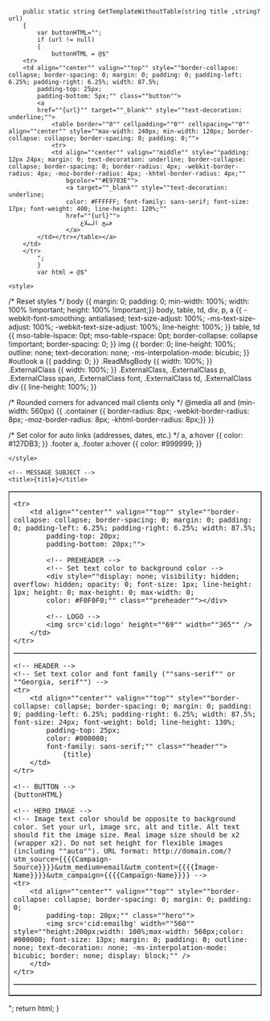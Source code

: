         public static string GetTemplateWithoutTable(string title ,string? url)
        {
            var buttonHTML="";
			if (url != null)
			{
                buttonHTML = @$"
		<tr>
		<td align=""center"" valign=""top"" style=""border-collapse: collapse; border-spacing: 0; margin: 0; padding: 0; padding-left: 6.25%; padding-right: 6.25%; width: 87.5%;
			padding-top: 25px;
			padding-bottom: 5px;"" class=""button"">
			<a
			href=""{url}"" target=""_blank"" style=""text-decoration: underline;"">
				<table border=""0"" cellpadding=""0"" cellspacing=""0"" align=""center"" style=""max-width: 240px; min-width: 120px; border-collapse: collapse; border-spacing: 0; padding: 0;"">
				<tr>
				<td align=""center"" valign=""middle"" style=""padding: 12px 24px; margin: 0; text-decoration: underline; border-collapse: collapse; border-spacing: 0; border-radius: 4px; -webkit-border-radius: 4px; -moz-border-radius: 4px; -khtml-border-radius: 4px;""
					bgcolor=""#E9703E"">
					<a target=""_blank"" style=""text-decoration: underline;
					color: #FFFFFF; font-family: sans-serif; font-size: 17px; font-weight: 400; line-height: 120%;""
					href=""{url}"">
						فتح البلاغ
					</a>
			</td></tr></table></a>
		</td>
		</tr>
			";
            }
            var html = @$"
<!doctype html>
<html>
<head>
	<meta http-equiv=""content-type"" content=""text/html; charset=utf-8"">
  	<meta name=""viewport"" content=""width=device-width, initial-scale=1.0;"">
 	<meta name=""format-detection"" content=""telephone=no""/>

	<style>
/* Reset styles */ 
body {{ margin: 0; padding: 0; min-width: 100%; width: 100% !important; height: 100% !important;}}
body, table, td, div, p, a {{ -webkit-font-smoothing: antialiased; text-size-adjust: 100%; -ms-text-size-adjust: 100%; -webkit-text-size-adjust: 100%; line-height: 100%; }}
table, td {{ mso-table-lspace: 0pt; mso-table-rspace: 0pt; border-collapse: collapse !important; border-spacing: 0; }}
img {{ border: 0; line-height: 100%; outline: none; text-decoration: none; -ms-interpolation-mode: bicubic; }}
#outlook a {{ padding: 0; }}
.ReadMsgBody {{ width: 100%; }} .ExternalClass {{ width: 100%; }}
.ExternalClass, .ExternalClass p, .ExternalClass span, .ExternalClass font, .ExternalClass td, .ExternalClass div {{ line-height: 100%; }}

/* Rounded corners for advanced mail clients only */ 
@media all and (min-width: 560px) {{
	.container {{ border-radius: 8px; -webkit-border-radius: 8px; -moz-border-radius: 8px; -khtml-border-radius: 8px;}}
}}

/* Set color for auto links (addresses, dates, etc.) */ 
a, a:hover {{
	color: #127DB3;
}}
.footer a, .footer a:hover {{
	color: #999999;
}}

 	</style>

	<!-- MESSAGE SUBJECT -->
	<title>{title}</title>

</head>

<!-- BODY -->
<!-- Set message background color (twice) and text color (twice) -->
<body topmargin=""0"" rightmargin=""0"" bottommargin=""0"" leftmargin=""0"" marginwidth=""0"" marginheight=""0"" width=""100%"" style=""border-collapse: collapse; border-spacing: 0; margin: 0; padding: 0; width: 100%; height: 100%; -webkit-font-smoothing: antialiased; text-size-adjust: 100%; -ms-text-size-adjust: 100%; -webkit-text-size-adjust: 100%; line-height: 100%;
	background-color: #F0F0F0;
	color: #000000;""
	bgcolor=""#F0F0F0""
	  dir=""rtl""
	text=""#000000"">

<!-- SECTION / BACKGROUND -->
<!-- Set message background color one again -->
<table width=""100%"" align=""center"" border=""0"" cellpadding=""0"" cellspacing=""0"" style=""border-collapse: collapse; border-spacing: 0; margin: 0; padding: 0; width: 100%;"" class=""background""><tr><td align=""center"" valign=""top"" style=""border-collapse: collapse; border-spacing: 0; margin: 0; padding: 0;""
	bgcolor=""#F0F0F0"">

<!-- WRAPPER -->
<!-- Set wrapper width (twice) -->
<table border=""0"" cellpadding=""0"" cellspacing=""0"" align=""center""
	width=""560"" style=""border-collapse: collapse; border-spacing: 0; padding: 0; width: inherit;
	max-width: 560px;"" class=""wrapper"">

	<tr>
		<td align=""center"" valign=""top"" style=""border-collapse: collapse; border-spacing: 0; margin: 0; padding: 0; padding-left: 6.25%; padding-right: 6.25%; width: 87.5%;
			padding-top: 20px;
			padding-bottom: 20px;"">

			<!-- PREHEADER -->
			<!-- Set text color to background color -->
			<div style=""display: none; visibility: hidden; overflow: hidden; opacity: 0; font-size: 1px; line-height: 1px; height: 0; max-height: 0; max-width: 0;
			color: #F0F0F0;"" class=""preheader""></div>

			<!-- LOGO -->
			<img src='cid:logo' height=""69"" width=""365"" />
		</td>
	</tr>

<!-- End of WRAPPER -->
</table>

<!-- WRAPPER / CONTEINER -->
<!-- Set conteiner background color -->
<table border=""0"" cellpadding=""0"" cellspacing=""0"" align=""center""
	bgcolor=""#FFFFFF""
	width=""560"" style=""border-collapse: collapse; border-spacing: 0; padding: 0; width: inherit;
	max-width: 560px;"" class=""container"">

	<!-- HEADER -->
	<!-- Set text color and font family (""sans-serif"" or ""Georgia, serif"") -->
	<tr>
		<td align=""center"" valign=""top"" style=""border-collapse: collapse; border-spacing: 0; margin: 0; padding: 0; padding-left: 6.25%; padding-right: 6.25%; width: 87.5%; font-size: 24px; font-weight: bold; line-height: 130%;
			padding-top: 25px;
			color: #000000;
			font-family: sans-serif;"" class=""header"">
				{title}
		</td>
	</tr>

	<!-- BUTTON -->
	{buttonHTML}

	<!-- HERO IMAGE -->
	<!-- Image text color should be opposite to background color. Set your url, image src, alt and title. Alt text should fit the image size. Real image size should be x2 (wrapper x2). Do not set height for flexible images (including ""auto""). URL format: http://domain.com/?utm_source={{{{Campaign-Source}}}}&utm_medium=email&utm_content={{{{Ìmage-Name}}}}&utm_campaign={{{{Campaign-Name}}}} -->
	<tr>
		<td align=""center"" valign=""top"" style=""border-collapse: collapse; border-spacing: 0; margin: 0; padding: 0;
			padding-top: 20px;"" class=""hero"">
			<img src='cid:emailbg' width=""560"" style=""height:200px;width: 100%;max-width: 560px;color: #000000; font-size: 13px; margin: 0; padding: 0; outline: none; text-decoration: none; -ms-interpolation-mode: bicubic; border: none; display: block;"" />
		</td>
	</tr>
</table>

<!-- End of SECTION / BACKGROUND -->
</td></tr></table>

</body>
</html>
";
            return html;
        }

